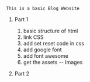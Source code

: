 `This is a basic Blog Website `
</br>

1. Part 1

    1. basic structure of html
    2. link CSS
    3. add set reset code in css
    4. add google font
    5. add font awesome
    6. get the assets -- Images

2. Part 2